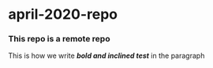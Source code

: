 # april-2020-repo
### This repo is a remote repo
This is how we write ***bold and inclined test*** in the paragraph
